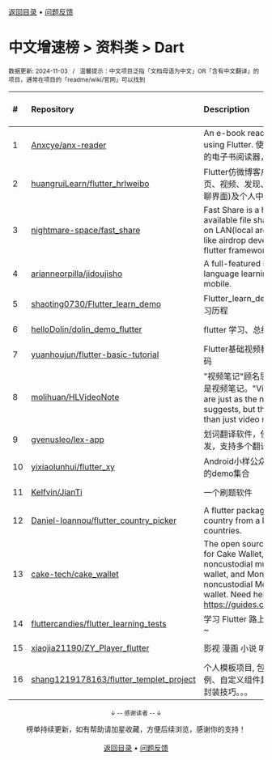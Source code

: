 <a href="https://gitee.com/GrowingGit/GitHub-Chinese-Top-Charts#github中文排行榜">返回目录</a> • <a href="/content/docs/feedback.md">问题反馈</a>

# 中文增速榜 > 资料类 > Dart
<sub>数据更新: 2024-11-03&nbsp;&nbsp;&nbsp;/&nbsp;&nbsp;&nbsp;温馨提示：中文项目泛指「文档母语为中文」OR「含有中文翻译」的项目，通常在项目的「readme/wiki/官网」可以找到</sub>

|#|Repository|Description|Stars|Average daily growth|Updated|
|:-|:-|:-|:-|:-|:-|
|1|[Anxcye/anx-reader](https://github.com/Anxcye/anx-reader)|An e-book reader written using Flutter. 使用Flutter编写的电子书阅读器，支持多种格式|1582|7|2024-10-23|
|2|[huangruiLearn/flutter_hrlweibo](https://github.com/huangruiLearn/flutter_hrlweibo)|Flutter仿微博客户端,  包含首页、视频、发现、消息(仿微博聊界面)及个人中心模块|2820|2|2024-05-22|
|3|[nightmare-space/fast_share](https://github.com/nightmare-space/fast_share)|Fast Share is a highly available file sharing terminal on LAN(local area network) like airdrop developed by flutter framework.|900|1|2024-09-03|
|4|[arianneorpilla/jidoujisho](https://github.com/arianneorpilla/jidoujisho)|A full-featured immersion language learning suite for mobile.|974|1|2024-10-26|
|5|[shaoting0730/Flutter_learn_demo](https://github.com/shaoting0730/Flutter_learn_demo)|Flutter_learn_demo  Flutter学习历程|232|0|2024-10-26|
|6|[helloDolin/dolin_demo_flutter](https://github.com/helloDolin/dolin_demo_flutter)|flutter 学习、总结、提高|13|0|2024-11-01|
|7|[yuanhoujun/flutter-basic-tutorial](https://github.com/yuanhoujun/flutter-basic-tutorial)|Flutter基础视频教程课件以及源码|9|0|2024-06-04|
|8|[molihuan/HLVideoNote](https://github.com/molihuan/HLVideoNote)|"视频笔记"顾名思义，但不仅仅是视频笔记。"Video notes" are just as the name suggests, but they are more than just video notes.|27|0|2024-05-24|
|9|[gvenusleo/lex-app](https://github.com/gvenusleo/lex-app)|划词翻译软件，使用 Flutter 开发，支持多个翻译模型|17|0|2024-06-06|
|10|[yixiaolunhui/flutter_xy](https://github.com/yixiaolunhui/flutter_xy)|Android小样公众号对应Flutter的demo集合|57|0|2024-10-11|
|11|[Kelfvin/JianTi](https://github.com/Kelfvin/JianTi)|一个刷题软件|29|0|2024-06-20|
|12|[Daniel-Ioannou/flutter_country_picker](https://github.com/Daniel-Ioannou/flutter_country_picker)|A flutter package to select a country from a list of countries.|123|0|2024-08-16|
|13|[cake-tech/cake_wallet](https://github.com/cake-tech/cake_wallet)|The open source repository for Cake Wallet, a noncustodial multi-currency wallet, and Monero.com, a noncustodial Monero-only wallet. Need help? Check out https://guides.cakewallet.com|685|0|2024-11-02|
|14|[fluttercandies/flutter_learning_tests](https://github.com/fluttercandies/flutter_learning_tests)|学习 Flutter 路上的点滴及小测~|17|0|2024-06-24|
|15|[xiaojia21190/ZY_Player_flutter](https://github.com/xiaojia21190/ZY_Player_flutter)|影视 漫画 小说 听书 |93|0|2024-11-01|
|16|[shang1219178163/flutter_templet_project](https://github.com/shang1219178163/flutter_templet_project)| 个人模板项目, 包含组件使用示例、自定义组件封装、代码优化封装技巧。。。|75|0|2024-11-02|

<div align="center">
    <p><sub>↓ -- 感谢读者 -- ↓</sub></p>
    榜单持续更新，如有帮助请加星收藏，方便后续浏览，感谢你的支持！
</div>

<br/>

<div align="center"><a href="https://gitee.com/GrowingGit/GitHub-Chinese-Top-Charts#github中文排行榜">返回目录</a> • <a href="/content/docs/feedback.md">问题反馈</a></div>
